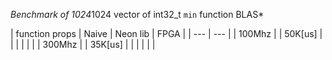 *Benchmark of 1024*1024 vector of int32_t `min` function BLAS*

| function props |  Naive  |  Neon lib  |  FPGA  | 
| --- | --- |
| 100Mhz |      | 50K[us] |  |   |  |   |  |
| 300Mhz |      | 35K[us] |  |   |  |   |  |
